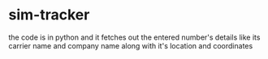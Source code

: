 # sim-tracker
the code is in python and it fetches out the entered number's details like its carrier name and company name along with it's location and coordinates  
